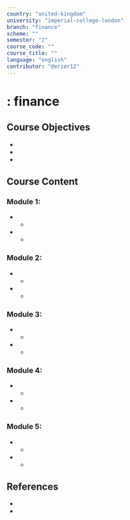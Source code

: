 ```yaml
---
country: "united-kingdom"
university: "imperial-college-london"
branch: "finance"
scheme: ""
semester: "2"
course_code: ""
course_title: ""
language: "english"
contributor: "@erzer12"
---
```

# : finance

## Course Objectives
* 
* 
* 

## Course Content
### Module 1: 
* 
  - 
* 
  - 

### Module 2: 
* 
  - 
* 
  - 

### Module 3: 
* 
  - 
* 
  - 

### Module 4: 
* 
  - 
* 
  - 

### Module 5: 
* 
  - 
* 
  - 

## References
* 
* 
